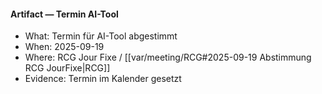 #### Artifact — Termin AI-Tool 

- What: Termin für AI-Tool abgestimmt
- When: 2025-09-19
- Where: RCG Jour Fixe / [[var/meeting/RCG#2025-09-19 Abstimmung RCG JourFixe|RCG]]
- Evidence: Termin im Kalender gesetzt